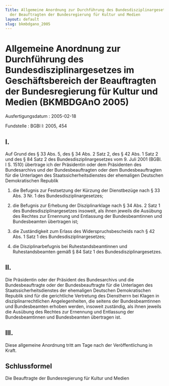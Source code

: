 ```yaml
---
Title: Allgemeine Anordnung zur Durchführung des Bundesdisziplinargesetzes im Geschäftsbereich
  der Beauftragten der Bundesregierung für Kultur und Medien
layout: default
slug: bkmbdgano_2005
---
```


# Allgemeine Anordnung zur Durchführung des Bundesdisziplinargesetzes im Geschäftsbereich der Beauftragten der Bundesregierung für Kultur und Medien (BKMBDGAnO 2005)

Ausfertigungsdatum
:   2005-02-18

Fundstelle
:   BGBl I: 2005, 454



## I.

Auf Grund des § 33 Abs. 5, des § 34 Abs. 2 Satz 2, des § 42 Abs. 1
Satz 2 und des § 84 Satz 2 des Bundesdisziplinargesetzes vom 9. Juli
2001 (BGBl. I S. 1510) übertrage ich
der Präsidentin oder dem Präsidenten des Bundesarchivs und
der Bundesbeauftragten oder dem Bundesbeauftragten für die Unterlagen
des Staatssicherheitsdienstes der ehemaligen Deutschen Demokratischen
Republik

1.  die Befugnis zur Festsetzung der Kürzung der Dienstbezüge nach § 33
    Abs. 3 Nr. 1 des Bundesdisziplinargesetzes;


2.  die Befugnis zur Erhebung der Disziplinarklage nach § 34 Abs. 2 Satz 1
    des Bundesdisziplinargesetzes insoweit, als ihnen jeweils die Ausübung
    des Rechtes zur Ernennung und Entlassung der Bundesbeamtinnen und
    Bundesbeamten übertragen ist;


3.  die Zuständigkeit zum Erlass des Widerspruchsbescheids nach § 42 Abs.
    1 Satz 1 des Bundesdisziplinargesetzes;


4.  die Disziplinarbefugnis bei Ruhestandsbeamtinnen und Ruhestandsbeamten
    gemäß § 84 Satz 1 des Bundesdisziplinargesetzes.





## II.

Die Präsidentin oder der Präsident des Bundesarchivs und
die Bundesbeauftragte oder der Bundesbeauftragte für die Unterlagen
des Staatssicherheitsdienstes der ehemaligen Deutschen Demokratischen
Republik
sind für die gerichtliche Vertretung des Dienstherrn bei Klagen in
disziplinarrechtlichen Angelegenheiten, die seitens der
Bundesbeamtinnen und Bundesbeamten erhoben werden, insoweit zuständig,
als ihnen jeweils die Ausübung des Rechtes zur Ernennung und
Entlassung der Bundesbeamtinnen und Bundesbeamten übertragen ist.


## III.

Diese allgemeine Anordnung tritt am Tage nach der Veröffentlichung in
Kraft.


## Schlussformel

Die Beauftragte der Bundesregierung für Kultur und Medien

